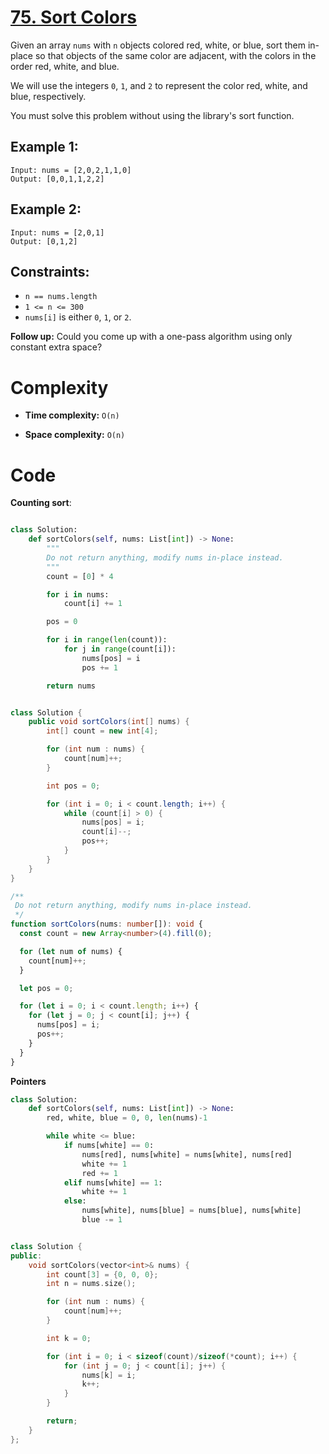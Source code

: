 # [75. Sort Colors](https://leetcode.com/problems/sort-colors/description/?envType=featured-list&envId=top-interview-questions?envType=featured-list&envId=top-interview-questions)

Given an array `nums` with `n` objects colored red, white, or blue, sort them in-place so that objects of the same color are adjacent, with the colors in the order red, white, and blue.

We will use the integers `0`, `1`, and `2` to represent the color red, white, and blue, respectively.

You must solve this problem without using the library's sort function.

## Example 1:

```
Input: nums = [2,0,2,1,1,0]
Output: [0,0,1,1,2,2]
```

## Example 2:

```
Input: nums = [2,0,1]
Output: [0,1,2]
```

## Constraints:

- `n == nums.length`
- `1 <= n <= 300`
- `nums[i]` is either `0`, `1`, or `2`.

**Follow up:** Could you come up with a one-pass algorithm using only constant extra space?

# Complexity

- **Time complexity:**
  `O(n)`

- **Space complexity:**
  `O(n)`

# Code

**Counting sort**:

```py

class Solution:
    def sortColors(self, nums: List[int]) -> None:
        """
        Do not return anything, modify nums in-place instead.
        """
        count = [0] * 4

        for i in nums:
            count[i] += 1

        pos = 0

        for i in range(len(count)):
            for j in range(count[i]):
                nums[pos] = i
                pos += 1

        return nums

```

```java

class Solution {
    public void sortColors(int[] nums) {
        int[] count = new int[4];

        for (int num : nums) {
            count[num]++;
        }

        int pos = 0;

        for (int i = 0; i < count.length; i++) {
            while (count[i] > 0) {
                nums[pos] = i;
                count[i]--;
                pos++;
            }
        }
    }
}

```

```ts
/**
 Do not return anything, modify nums in-place instead.
 */
function sortColors(nums: number[]): void {
  const count = new Array<number>(4).fill(0);

  for (let num of nums) {
    count[num]++;
  }

  let pos = 0;

  for (let i = 0; i < count.length; i++) {
    for (let j = 0; j < count[i]; j++) {
      nums[pos] = i;
      pos++;
    }
  }
}
```

**Pointers**

```python
class Solution:
    def sortColors(self, nums: List[int]) -> None:
        red, white, blue = 0, 0, len(nums)-1

        while white <= blue:
            if nums[white] == 0:
                nums[red], nums[white] = nums[white], nums[red]
                white += 1
                red += 1
            elif nums[white] == 1:
                white += 1
            else:
                nums[white], nums[blue] = nums[blue], nums[white]
                blue -= 1

```

```cpp

class Solution {
public:
    void sortColors(vector<int>& nums) {
        int count[3] = {0, 0, 0};
        int n = nums.size();

        for (int num : nums) {
            count[num]++;
        }

        int k = 0;

        for (int i = 0; i < sizeof(count)/sizeof(*count); i++) {
            for (int j = 0; j < count[i]; j++) {
                nums[k] = i;
                k++;
            }
        }

        return;
    }
};

```
